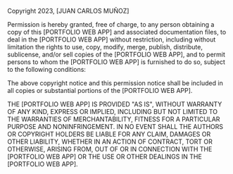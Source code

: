 Copyright 2023, [JUAN CARLOS MUÑOZ]

Permission is hereby granted, free of charge, to any person obtaining a copy of this [PORTFOLIO WEB APP] and associated documentation files, to deal in the [PORTFOLIO WEB APP] without restriction, including without limitation the rights to use, copy, modify, merge, publish, distribute, sublicense, and/or sell copies of the [PORTFOLIO WEB APP], and to permit persons to whom the [PORTFOLIO WEB APP] is furnished to do so, subject to the following conditions:

The above copyright notice and this permission notice shall be included in all copies or substantial portions of the [PORTFOLIO WEB APP].

THE [PORTFOLIO WEB APP] IS PROVIDED "AS IS", WITHOUT WARRANTY OF ANY KIND, EXPRESS OR IMPLIED, INCLUDING BUT NOT LIMITED TO THE WARRANTIES OF MERCHANTABILITY, FITNESS FOR A PARTICULAR PURPOSE AND NONINFRINGEMENT. IN NO EVENT SHALL THE AUTHORS OR COPYRIGHT HOLDERS BE LIABLE FOR ANY CLAIM, DAMAGES OR OTHER LIABILITY, WHETHER IN AN ACTION OF CONTRACT, TORT OR OTHERWISE, ARISING FROM, OUT OF OR IN CONNECTION WITH THE [PORTFOLIO WEB APP] OR THE USE OR OTHER DEALINGS IN THE [PORTFOLIO WEB APP].